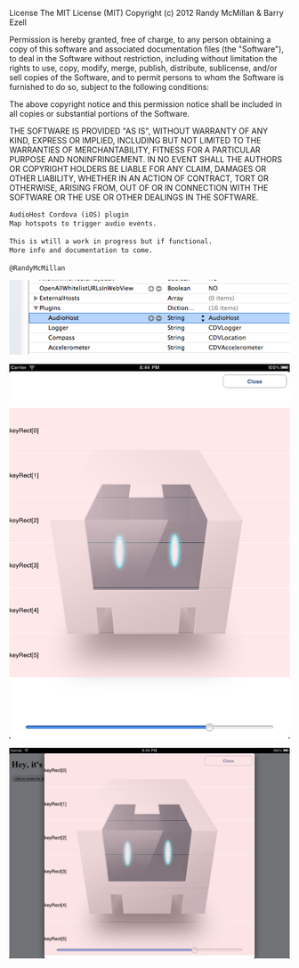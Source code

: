 License
The MIT License (MIT) Copyright (c) 2012 Randy McMillan & Barry Ezell

Permission is hereby granted, free of charge, to any person obtaining a copy of this software and associated documentation files (the "Software"), to deal in the Software without restriction, including without limitation the rights to use, copy, modify, merge, publish, distribute, sublicense, and/or sell copies of the Software, and to permit persons to whom the Software is furnished to do so, subject to the following conditions:

The above copyright notice and this permission notice shall be included in all copies or substantial portions of the Software.

THE SOFTWARE IS PROVIDED "AS IS", WITHOUT WARRANTY OF ANY KIND, EXPRESS OR IMPLIED, INCLUDING BUT NOT LIMITED TO THE WARRANTIES OF MERCHANTABILITY, FITNESS FOR A PARTICULAR PURPOSE AND NONINFRINGEMENT. IN NO EVENT SHALL THE AUTHORS OR COPYRIGHT HOLDERS BE LIABLE FOR ANY CLAIM, DAMAGES OR OTHER LIABILITY, WHETHER IN AN ACTION OF CONTRACT, TORT OR OTHERWISE, ARISING FROM, OUT OF OR IN CONNECTION WITH THE SOFTWARE OR THE USE OR OTHER DEALINGS IN THE SOFTWARE.
 
    AudioHost Cordova (iOS) plugin
    Map hotspots to trigger audio events.
    
    This is wtill a work in progress but if functional.
    More info and documentation to come.
    
    @RandyMcMillan

![image](https://github.com/RandyMcMillan/AudioHost/raw/master/keyValues.png)

![image](https://github.com/RandyMcMillan/AudioHost/raw/master/portrait.png)

![image](https://github.com/RandyMcMillan/AudioHost/raw/master/landscape.png)


    
    

